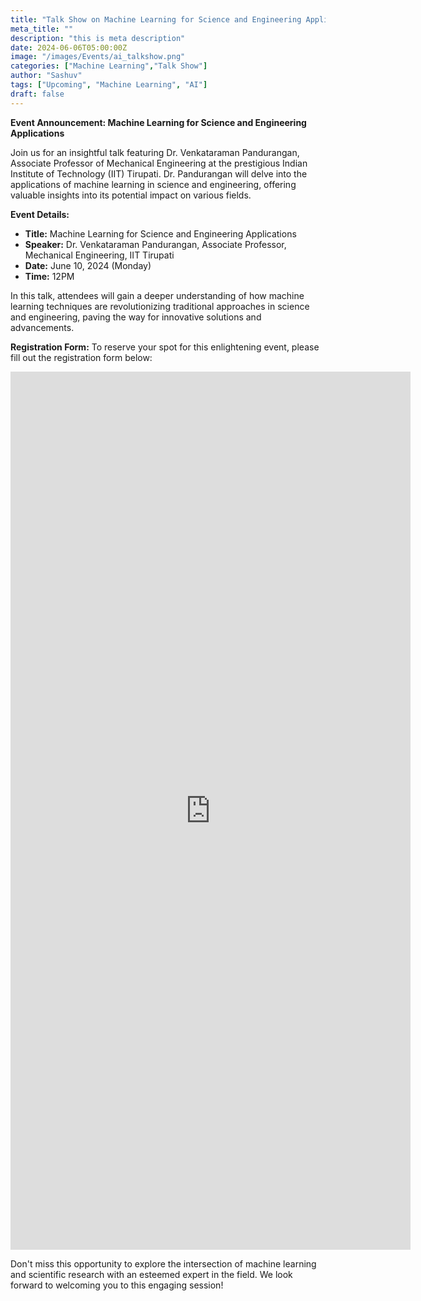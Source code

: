 ```yaml
---
title: "Talk Show on Machine Learning for Science and Engineering Applications"
meta_title: ""
description: "this is meta description"
date: 2024-06-06T05:00:00Z
image: "/images/Events/ai_talkshow.png"
categories: ["Machine Learning","Talk Show"]
author: "Sashuv"
tags: ["Upcoming", "Machine Learning", "AI"]
draft: false
---
```

**Event Announcement: Machine Learning for Science and Engineering Applications**


Join us for an insightful talk featuring Dr. Venkataraman Pandurangan, Associate Professor of Mechanical Engineering at the prestigious Indian Institute of Technology (IIT) Tirupati. Dr. Pandurangan will delve into the applications of machine learning in science and engineering, offering valuable insights into its potential impact on various fields.

**Event Details:**
- **Title:** Machine Learning for Science and Engineering Applications
- **Speaker:** Dr. Venkataraman Pandurangan, Associate Professor, Mechanical Engineering, IIT Tirupati
- **Date:** June 10, 2024 (Monday)
- **Time:** 12PM

In this talk, attendees will gain a deeper understanding of how machine learning techniques are revolutionizing traditional approaches in science and engineering, paving the way for innovative solutions and advancements.

**Registration Form:**
To reserve your spot for this enlightening event, please fill out the registration form below:

<iframe src="https://docs.google.com/forms/d/e/1FAIpQLSdPF3HeyPhB3SrZW8CGnomgrQ1DgE9wqxF0amZYoanXqRwBeA/viewform?embedded=true" width="640" height="1405" frameborder="0" marginheight="0" marginwidth="0">Loading…</iframe>

Don't miss this opportunity to explore the intersection of machine learning and scientific research with an esteemed expert in the field. We look forward to welcoming you to this engaging session!

